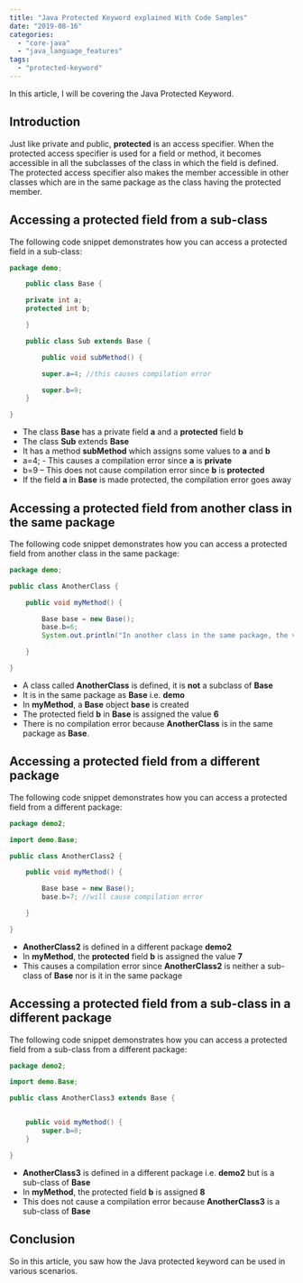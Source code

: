 ```yaml
---
title: "Java Protected Keyword explained With Code Samples"
date: "2019-08-16"
categories: 
  - "core-java"
  - "java_language_features"
tags: 
  - "protected-keyword"
---
```


In this article, I will be covering the Java Protected Keyword.

## Introduction

Just like private and public, **protected** is an access specifier. When the protected access specifier is used for a field or method, it becomes accessible in all the subclasses of the class in which the field is defined. The protected access specifier also makes the member accessible in other classes which are in the same package as the class having the protected member.

## Accessing a protected field from a sub-class

The following code snippet demonstrates how you can access a protected field in a sub-class:

```java
package demo;

    public class Base {

    private int a;
    protected int b;

    }

    public class Sub extends Base {

        public void subMethod() {

        super.a=4; //this causes compilation error

        super.b=9;
    }

}
```

- The class **Base** has a private field **a** and a **protected** field **b**
- The class **Sub** extends **Base**
- It has a method **subMethod** which assigns some values to **a** and **b**
- a=4; - This causes a compilation error since **a** is **private**
- b=9 – This does not cause compilation error since **b** is **protected**
- If the field **a** in **Base** is made protected, the compilation error goes away

## Accessing a protected field from another class in the same package

The following code snippet demonstrates how you can access a protected field from another class in the same package:

```java
package demo;

public class AnotherClass {

    public void myMethod() {

        Base base = new Base();
        base.b=6;
        System.out.println("In another class in the same package, the value of the protected field is "+base.b);

    }

}
```

- A class called **AnotherClass** is defined, it is **not** a subclass of **Base**
- It is in the same package as **Base** i.e. **demo**
- In **myMethod**, a **Base** object **base** is created
- The protected field **b** in **Base** is assigned the value **6**
- There is no compilation error because **AnotherClass** is in the same package as **Base**.

## Accessing a protected field from a different package

The following code snippet demonstrates how you can access a protected field from a different package:

```java
package demo2;

import demo.Base;

public class AnotherClass2 {

    public void myMethod() {

        Base base = new Base();
        base.b=7; //will cause compilation error

    }

}
```

- **AnotherClass2** is defined in a different package **demo2**
- In **myMethod**, the **protected** field **b** is assigned the value **7**
- This causes a compilation error since **AnotherClass2** is neither a sub-class of **Base** nor is it in the same package

## Accessing a protected field from a sub-class in a different package

The following code snippet demonstrates how you can access a protected field from a sub-class from a different package:



```java
package demo2;

import demo.Base;

public class AnotherClass3 extends Base {


    public void myMethod() {
        super.b=8;
    }

}
```

- **AnotherClass3** is defined in a different package i.e. **demo2** but is a sub-class of **Base**
- In **myMethod**, the protected field **b** is assigned **8**
- This does not cause a compilation error because **AnotherClass3** is a sub-class of **Base**

## Conclusion

So in this article, you saw how the Java protected keyword can be used in various scenarios.
